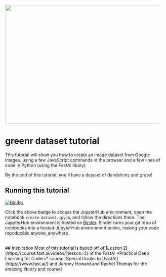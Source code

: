 

<p align="center">
  <a href="url"><img src="https://cdn.pixabay.com/photo/2018/05/20/16/13/dandelion-3416140_960_720.jpg" align="middle" height="383" width="640" ></a>
</p>

# greenr dataset tutorial
This tutorial will show you how to create an image dataset from Google Images, using a few JavaScript commands in the browser and a few lines of code in Python (using the FastAI libary).

By the end of this tutorial, you'll have a dataset of dandelions and grass!

## Running this tutorial
[![Binder](https://mybinder.org/badge_logo.svg)](https://mybinder.org/v2/gh/btphan95/greenr-dataset-empty/3734a89)


Click the above badge to access the JupyterHub environment, open the notebook `create-dataset.ipynb`, and follow the directions there. The JupyterHub environment is hosted on [Binder](https://mybinder.org/). Binder turns your git repo of notebooks into a hosted JupyterHub environment online, making your code repoducible anyone, anywhere. 

<br>
## Inspiration
Most of this tutorial is based off of [Lesson 2](https://course.fast.ai/videos/?lesson=2) of the FastAI *Practical Deep Learning for Coders* course. Special thanks to [FastAI](https://www.fast.ai/) and Jeremy Howard and Rachel Thomas for the amazing library and course!
